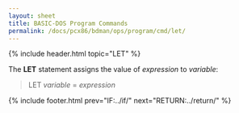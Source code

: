 ```yaml
---
layout: sheet
title: BASIC-DOS Program Commands
permalink: /docs/pcx86/bdman/ops/program/cmd/let/
---
```


{% include header.html topic="LET" %}

The **LET** statement assigns the value of *expression* to *variable*:

> LET *variable* = *expression*

{% include footer.html prev="IF:../if/" next="RETURN:../return/" %}
